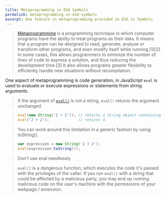 ```yaml
---
title: Metaprogramming in ES6 Symbols
permalink: metaprogramming-in-es6-symbols
excerpt: One feature in metaprogramming provided in ES6 is Symbols
---
```


> [Metaprogramming](https://en.wikipedia.org/wiki/Metaprogramming) is a programming technique in which computer programs have the ability to treat programs as their data. It means that a program can be designed to read, generate, analyse or transform other programs, and even modify itself while running.[1][2] In some cases, this allows programmers to minimize the number of lines of code to express a solution, and thus reducing the development time.[3] It also allows programs greater flexibility to efficiently handle new situations without recompilation.

One aspect of metaprogramming is code generation, in JavaScript `eval` is used to evaluate or execute expressions or statements from string arguments.

> If the argument of [`eval()`](https://developer.mozilla.org/en-US/docs/Web/JavaScript/Reference/Global_Objects/eval) is not a string, `eval()` returns the argument unchanged.

> ```js
> eval(new String('2 + 2')); // returns a String object containing "2 + 2"
> eval('2 + 2');             // returns 4
> ```

> You can work around this limitation in a generic fashion by using toString().

> ```js
> var expression = new String('2 + 2');
> eval(expression.toString());
> ```

> Don't use eval needlessly

> `eval()` is a dangerous function, which executes the code it's passed with the privileges of the caller. If you run `eval()` with a string that could be affected by a malicious party, you may end up running malicious code on the user's machine with the permissions of your webpage / extension.

